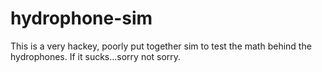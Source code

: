 # hydrophone-sim
This is a very hackey, poorly put together sim to test the math behind the hydrophones. 
If it sucks...sorry not sorry.
